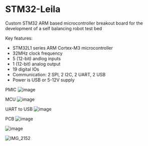 # STM32-Leila
Custom STM32 ARM based microcontroller breakout board for the development of a self balancing robot test bed

Key features:
- STM32L1 series ARM Cortex-M3 microcontroller
- 32MHz clock frequency
- 5 (12-bit) andlog inputs
- 1 (12-bit) analog output
- 19 digital IOs
- Communication: 2 SPI, 2 I2C, 2 UART, 2 USB
- Power is USB or 5-12V supply

PMIC
![image](https://user-images.githubusercontent.com/55325587/164988862-37eb9d43-c1d3-4477-b9b3-33708727dccf.png)

MCU
![image](https://user-images.githubusercontent.com/55325587/164988943-49423e05-8c81-428b-882f-c87146dd2674.png)

UART to USB
![image](https://user-images.githubusercontent.com/55325587/164988970-7f75ded5-978e-42c0-be23-0c14016b1f53.png)

PCB
![image](https://user-images.githubusercontent.com/55325587/164988990-4b4fcdd5-e623-443f-9d3e-dda9b58e453c.png)

![image](https://user-images.githubusercontent.com/55325587/164989005-385269ed-bb33-4bb9-bfe0-2ce74cedb14a.png)

![IMG_2152](https://user-images.githubusercontent.com/55325587/164989111-476d7bfc-6a90-4166-af31-72c177bdd3c9.JPG)
